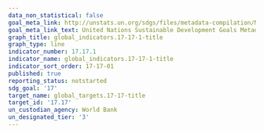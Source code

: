 ```yaml
---
data_non_statistical: false
goal_meta_link: http://unstats.un.org/sdgs/files/metadata-compilation/Metadata-Goal-17.pdf
goal_meta_link_text: United Nations Sustainable Development Goals Metadata (pdf 468kB)
graph_title: global_indicators.17-17-1-title
graph_type: line
indicator_number: 17.17.1
indicator_name: global_indicators.17-17-1-title
indicator_sort_order: 17-17-01
published: true
reporting_status: notstarted
sdg_goal: '17'
target_name: global_targets.17-17-title
target_id: '17.17'
un_custodian_agency: World Bank
un_designated_tier: '3'
---
```

